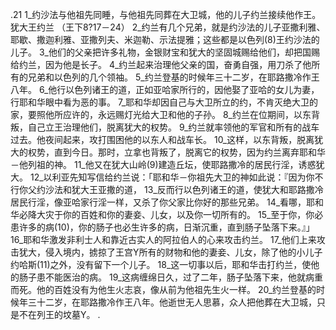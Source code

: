 .21 
1_约沙法与他祖先同睡，与他祖先同葬在大卫城，他的儿子约兰接续他作王。 
犹大王约兰 
（王下8?17－24） 
2_约兰有几个兄弟，就是约沙法的儿子亚撒利雅、耶歇、撒迦利雅、亚撒列夫、米迦勒、示法提雅；这些都是以色列(8)王约沙法的儿子。 3_他们的父亲把许多礼物，金银财宝和犹大的坚固城赐给他们，却把国赐给约兰，因为他是长子。 4_约兰起来治理他父亲的国，奋勇自强，用刀杀了他所有的兄弟和以色列的几个领袖。 5_约兰登基的时候年三十二岁，在耶路撒冷作王八年。 6_他行以色列诸王的道，正如亚哈家所行的，因他娶了亚哈的女儿为妻，行耶和华眼中看为恶的事。 7_耶和华却因自己与大卫所立的约，不肯灭绝大卫的家，要照他所应许的，永远赐灯光给大卫和他的子孙。 
8_约兰在位期间，以东背叛，自己立王治理他们，脱离犹大的权势。 9_约兰就率领他的军官和所有的战车过去。他夜间起来，攻打围困他的以东人和战车长。 10_这样，以东背叛，脱离犹大的权势，直到今日。那时，立拿也背叛了，脱离它的权势，因为约兰离弃耶和华－他列祖的神。 
11_他又在犹大山岭(9)建造丘坛，使耶路撒冷的居民行淫，诱惑犹大。 12_以利亚先知写信给约兰说：「耶和华－你祖先大卫的神如此说：『因为你不行你父约沙法和犹大王亚撒的道， 13_反而行以色列诸王的道，使犹大和耶路撒冷居民行淫，像亚哈家行淫一样，又杀了你父家比你好的那些兄弟。 14_看哪，耶和华必降大灾于你的百姓和你的妻妾、儿女，以及你一切所有的。 15_至于你，你必患许多的病(10)，你的肠子也必生许多的病，日渐沉重，直到肠子坠落下来。』」 
16_耶和华激发非利士人和靠近古实人的阿拉伯人的心来攻击约兰。 17_他们上来攻击犹大，侵入境内，掳掠了王宫Y所有的财物和他的妻妾、儿女，除了他的小儿子约哈斯(11)之外，没有留下一个儿子。 
18_这一切事以后，耶和华击打约兰，使他的肠子患不能医治的病。 19_这病缠绵日久，过了二年，肠子坠落下来，他就病重而死。他的百姓没有为他生火志哀，像从前为他祖先生火一样。 20_约兰登基的时候年三十二岁，在耶路撒冷作王八年。他逝世无人思慕，众人把他葬在大卫城，只是不在列王的坟墓Y。 
.